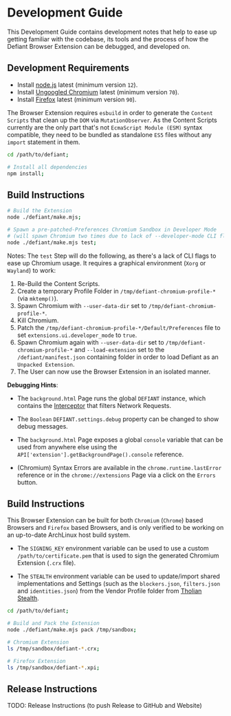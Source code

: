 
# Development Guide

This Development Guide contains development notes that help to ease up getting
familiar with the codebase, its tools and the process of how the Defiant Browser
Extension can be debugged, and developed on.


## Development Requirements

- Install [node.js](https://nodejs.org/en/download) latest (minimum version `12`).
- Install [Ungoogled Chromium](https://github.com/Eloston/ungoogled-chromium/releases) latest (minimum version `70`).
- Install [Firefox](https://www.mozilla.org/en-US/firefox) latest (minimum version `90`).

The Browser Extension requires `esbuild` in order to generate the `Content Scripts`
that clean up the `DOM` via `MutationObserver`. As the Content Scripts currently
are the only part that's not `EcmaScript Module (ESM)` syntax compatible, they need
to be bundled as standalone `ES5` files without any `import` statement in them.

```bash
cd /path/to/defiant;

# Install all dependencies
npm install;
```

## Build Instructions

```bash
# Build the Extension
node ./defiant/make.mjs;

# Spawn a pre-patched-Preferences Chromium Sandbox in Developer Mode
# (will spawn Chromium two times due to lack of --developer-mode CLI flags)
node ./defiant/make.mjs test;
```

Notes: The `test` Step will do the following, as there's a lack of CLI flags to ease
up Chromium usage. It requires a graphical environment (`Xorg` or `Wayland`) to work:

1. Re-Build the Content Scripts.
2. Create a temporary Profile Folder in `/tmp/defiant-chromium-profile-*` (via `mktemp()`).
3. Spawn Chromium with `--user-data-dir` set to `/tmp/defiant-chromium-profile-*`.
4. Kill Chromium.
5. Patch the `/tmp/defiant-chromium-profile-*/Default/Preferences` file to set `extensions.ui.developer_mode` to `true`.
6. Spawn Chromium again with `--user-data-dir` set to `/tmp/defiant-chromium-profile-*` and `--load-extension` set to the `/defiant/manifest.json` containing folder in order to load Defiant as an `Unpacked Extension`.
7. The User can now use the Browser Extension in an isolated manner.


**Debugging Hints**:

- The `background.html` Page runs the global `DEFIANT` instance, which contains the
  [Interceptor](./defiant/source/Interceptor.mjs) that filters Network Requests.

- The `Boolean` `DEFIANT.settings.debug` property can be changed to show debug messages.

- The `background.html` Page exposes a global `console` variable that can be used from
  anywhere else using the `API['extension'].getBackgroundPage().console` reference.

- (Chromium) Syntax Errors are available in the `chrome.runtime.lastError` reference or
  in the `chrome://extensions` Page via a click on the `Errors` button.


## Build Instructions

This Browser Extension can be built for both `Chromium` (`Chrome`) based Browsers
and `Firefox` based Browsers, and is only verified to be working on an up-to-date
ArchLinux host build system.

- The `SIGNING_KEY` environment variable can be used to use a custom `/path/to/certificate.pem`
  that is used to sign the generated Chromium Extension (`.crx` file).

- The `STEALTH` environment variable can be used to update/import shared implementations
  and Settings (such as the `blockers.json`, `filters.json` and `identities.json`) from
  the Vendor Profile folder from [Tholian Stealth](https://github.com/tholian-network/stealth).

```bash
cd /path/to/defiant;

# Build and Pack the Extension
node ./defiant/make.mjs pack /tmp/sandbox;

# Chromium Extension
ls /tmp/sandbox/defiant-*.crx;

# Firefox Extension
ls /tmp/sandbox/defiant-*.xpi;
```

## Release Instructions

TODO: Release Instructions (to push Release to GitHub and Website)

